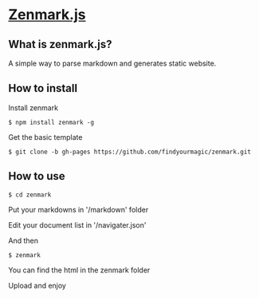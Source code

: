 # [Zenmark.js](http://findyourmagic.github.io/zenmark/)

## What is zenmark.js?

A simple way to parse markdown and generates static website.

## How to install

Install zenmark

```dash
$ npm install zenmark -g
```

Get the basic template

```dash
$ git clone -b gh-pages https://github.com/findyourmagic/zenmark.git
```

## How to use

```dash
$ cd zenmark
```

Put your markdowns in '/markdown' folder

Edit your document list in '/navigater.json'

And then

```dash
$ zenmark
```

You can find the html in the zenmark folder

Upload and enjoy
